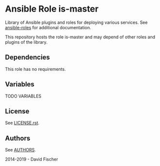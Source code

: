 # Ansible Role is-master

Library of Ansible plugins and roles for deploying various services.
See [ansible-roles](https://github.com/davidfischer-ch/ansible-roles) for additional documentation.

This repository hosts the role is-master and may depend of other roles and plugins of the library.

## Dependencies

This role has no requirements.

## Variables

TODO VARIABLES

## License

See [LICENSE.rst](LICENSE.rst).

## Authors

See [AUTHORS](AUTHORS).

2014-2019 - David Fischer
